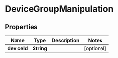 
# DeviceGroupManipulation

## Properties
Name | Type | Description | Notes
------------ | ------------- | ------------- | -------------
**deviceId** | **String** |  |  [optional]




